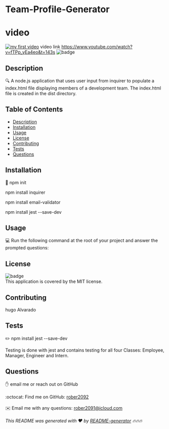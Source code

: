 # Team-Profile-Generator
# video
[![my first video ](https://img.youtube.com/vi/EkUx7TUQBRE/0.jpg)](https://www.youtube.com/watch?v=fTPp_yEa4eo&t=135s "my first video")
 video link https://www.youtube.com/watch?v=fTPp_yEa4eo&t=143s
![badge](https://img.shields.io/badge/license-MIT-brightgreen)<br />
## Description
🔍 A node.js application that uses user input from inquirer to populate a index.html file displaying members of a development team. The index.html file is created in the dist directory.
## Table of Contents
- [Description](#description)
- [Installation](#installation)
- [Usage](#usage)
- [License](#license)
- [Contributing](#contributing)
- [Tests](#tests)
- [Questions](#questions)
## Installation
💾 npm init

npm install inquirer

npm install email-validator

npm install jest --save-dev
## Usage
💻 Run the following command at the root of your project and answer the prompted questions:


## License
![badge](https://img.shields.io/badge/license-MIT-brightgreen)
<br />
This application is covered by the MIT license. 
## Contributing
hugo Alvarado
## Tests
✏️ npm install jest --save-dev

Testing is done with jest and contains testing for all four Classes: Employee, Manager, Engineer and Intern.


## Questions
✋  email me or reach out on GitHub<br />
<br />
:octocat: Find me on GitHub: [rober2092](https://github.com/rober2092)<br />
<br />
✉️ Email me with any questions: rober2091@icloud.com<br /><br />
_This README was generated with ❤️ by [README-generator](https://github.com/Rober2092/Team-Profile-Generator) 🔥🔥🔥_
    